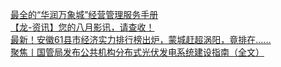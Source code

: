   
[最全的“华润万象城”经营管理服务手册](http://www.dianyue.me/archives/616/zcrggayo6up5gx91/)  
[【龙-资讯】您的八月影讯，请查收！](http://www.dianyue.me/archives/044/jw4q9wtl7obpwk84/)  
[最新！安徽61县市经济实力排行榜出炉，蒙城赶超涡阳，竟排在……](http://www.dianyue.me/archives/754/60muleq8zmpqehqi/)  
[聚焦丨国管局发布公共机构分布式光伏发电系统建设指南（全文）](http://www.dianyue.me/archives/148/fq9lqs3yus5qicuj/)